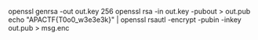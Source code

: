 openssl genrsa -out out.key 256
openssl rsa -in out.key -pubout > out.pub
echo "APACTF{T0o0_w3e3e3k}" | openssl rsautl -encrypt -pubin -inkey out.pub > msg.enc